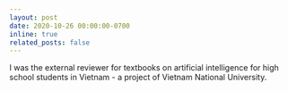 ```yaml
---
layout: post
date: 2020-10-26 00:00:00-0700
inline: true
related_posts: false
---
```


I was the external reviewer for textbooks on artificial intelligence for high school students in Vietnam - a project of Vietnam National University.